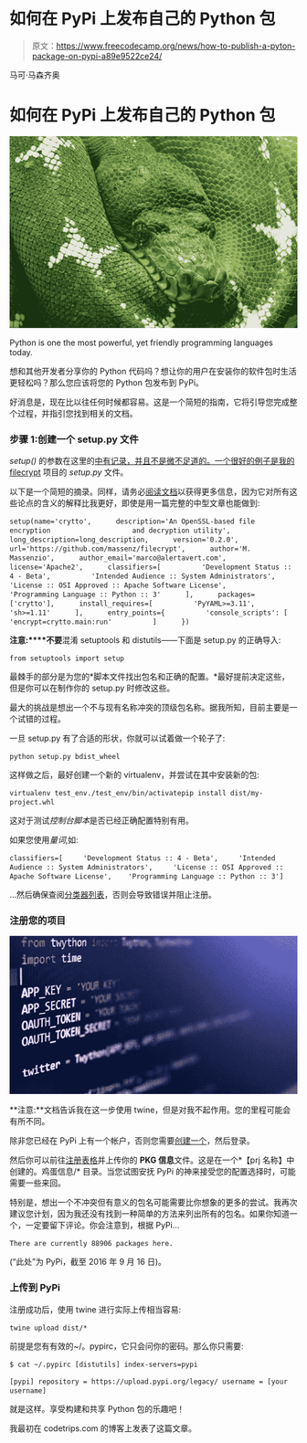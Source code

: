 # 如何在 PyPi 上发布自己的 Python 包

> 原文：<https://www.freecodecamp.org/news/how-to-publish-a-pyton-package-on-pypi-a89e9522ce24/>

马可·马森齐奥

# 如何在 PyPi 上发布自己的 Python 包

![hjsxCTEsrUvORaRML1X395Uf5zKplgBW9iZC](img/5b401b8d4d2437bdd0ebdf1dcb143142.png)

Python is one the most powerful, yet friendly programming languages today.

想和其他开发者分享你的 Python 代码吗？想让你的用户在安装你的软件包时生活更轻松吗？那么您应该将您的 Python 包发布到 PyPi。

好消息是，现在比以往任何时候都容易。这是一个简短的指南，它将引导您完成整个过程，并指引您找到相关的文档。

### 步骤 1:创建一个 setup.py 文件

*setup()* 的参数在这里的[中有记录，并且不是微不足道的。一个很好的例子是我的](https://packaging.python.org/distributing/#setup-args) [filecrypt](https://github.com/massenz/filecrypt) 项目的 *setup.py* 文件。

以下是一个简短的摘录。同样，请务必[阅读文档](https://packaging.python.org/distributing/#setup-args)以获得更多信息，因为它对所有这些论点的含义的解释比我更好，即使是用一篇完整的中型文章也能做到:

```
setup(name='crytto',      description='An OpenSSL-based file encryption                    and decryption utility',      long_description=long_description,      version='0.2.0',      url='https://github.com/massenz/filecrypt',      author='M. Massenzio',      author_email='marco@alertavert.com',      license='Apache2',      classifiers=[          'Development Status :: 4 - Beta',          'Intended Audience :: System Administrators',          'License :: OSI Approved :: Apache Software License',          'Programming Language :: Python :: 3'      ],      packages=['crytto'],      install_requires=[          'PyYAML>=3.11',          'sh>=1.11'      ],      entry_points={          'console_scripts': [              'encrypt=crytto.main:run'          ]      })
```

**注意:****不要**混淆 setuptools 和 distutils——下面是 setup.py 的正确导入:

```
from setuptools import setup
```

最棘手的部分是为您的*脚本文件找出包名和正确的配置。*最好提前决定这些，但是你可以在制作你的 setup.py 时修改这些。

最大的挑战是想出一个不与现有名称冲突的顶级包名称。据我所知，目前主要是一个试错的过程。

一旦 setup.py 有了合适的形状，你就可以试着做一个轮子了:

```
python setup.py bdist_wheel
```

这样做之后，最好创建一个新的 virtualenv，并尝试在其中安装新的包:

```
virtualenv test_env./test_env/bin/activatepip install dist/my-project.whl
```

这对于测试*控制台脚本*是否已经正确配置特别有用。

如果您使用*量词*,如:

```
classifiers=[     'Development Status :: 4 - Beta',     'Intended Audience :: System Administrators',     'License :: OSI Approved :: Apache Software License',    'Programming Language :: Python :: 3']
```

…然后确保查阅[分类器列表](https://pypi.python.org/pypi?%3Aaction=list_classifiers)，否则会导致错误并阻止注册。

### 注册您的项目

![0kPl1058z7-o9Hw-0VLNSkuHpuIjLTsx7R6i](img/2e0288608c00d4ad5dc1ed99bcd2b671.png)

**注意:**文档告诉我在这一步使用 twine，但是对我不起作用。您的里程可能会有所不同。

除非您已经在 PyPi 上有一个帐户，否则您需要[创建一个](https://pypi.python.org/pypi?%3Aaction=register_form)，然后登录。

然后你可以前往[注册表格](https://pypi.python.org/pypi?%3Aaction=submit_form)并上传你的 **PKG 信息**文件。这是在一个*【prj 名称】中创建的。鸡蛋信息/* 目录。当您试图安抚 PyPi 的神来接受您的配置选择时，可能需要一些来回。

特别是，想出一个不冲突但有意义的包名可能需要比你想象的更多的尝试。我再次建议您计划，因为我还没有找到一种简单的方法来列出所有的包名。如果你知道一个，一定要留下评论。你会注意到，根据 PyPi…

```
There are currently 88906 packages here.
```

(“此处”为 PyPi，截至 2016 年 9 月 16 日)。

### 上传到 PyPi

注册成功后，使用 twine 进行实际上传相当容易:

```
twine upload dist/*
```

前提是您有有效的~/。pypirc，它只会问你的密码。那么你只需要:

```
$ cat ~/.pypirc [distutils] index-servers=pypi
```

```
[pypi] repository = https://upload.pypi.org/legacy/ username = [your username]
```

就是这样。享受构建和共享 Python 包的乐趣吧！

我最初在 codetrips.com 的博客上发表了这篇文章。